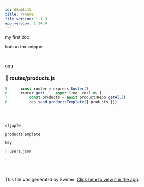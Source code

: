 ```yaml
---
id: d8mbkz15
title: rename
file_version: 1.1.3
app_version: 1.14.0
---
```


my first doc

look at the snippet

<br/>

ggg
<!-- NOTE-swimm-snippet: the lines below link your snippet to Swimm -->
### 📄 routes/products.js
```javascript
5      const router = express.Router()
6      router.get('/', async (req, res) => {
7          const products = await productsRepo.getAll()
8          res.send(productsTemplate({ products }))
```

<br/>

<br/>

`cfjwpfw`

`productsTemplate`<swm-token data-swm-token=":routes/products.js:8:5:5:`    res.send(productsTemplate({ products }))`"/>

`key`<swm-token data-swm-token=":repositories/repository.js:77:6:6:`            for (let key in filters){`"/>

`📄 users.json`

\`

<br/>

This file was generated by Swimm. [Click here to view it in the app](https://swimm-web-app.web.app/repos/Z2l0aHViJTNBJTNBZWNvbW0lM0ElM0Ftb3NoaWtzd2ltbQ==/docs/d8mbkz15).
